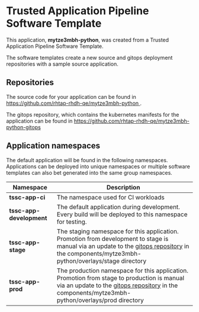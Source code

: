 # Trusted Application Pipeline Software Template

This application, **mytze3mbh-python**, was created from a Trusted Application Pipeline Software Template.

The software templates create a new source and gitops deployment repositories with a sample source application. 

## Repositories

The source code for your application can be found in [https://github.com/rhtap-rhdh-qe/mytze3mbh-python ](https://github.com/rhtap-rhdh-qe/mytze3mbh-python ).
 
The gitops repository, which contains the kubernetes manifests for the application can be found in 
[https://github.com/rhtap-rhdh-qe/mytze3mbh-python-gitops ](https://github.com/rhtap-rhdh-qe/mytze3mbh-python-gitops ) 

## Application namespaces 

The default application will be found in the following namespaces. Applications can be deployed into unique namespaces or multiple software templates can also bet generated into the same group namespaces.  

|  Namespace   |  Description   |  
| -------- | -------- |
| **tssc-app-ci** | The namespace used for CI workloads |
| **tssc-app-development** | The default application during development. Every build will be deployed to this namespace for testing. |
| **tssc-app-stage** | The staging namespace for this application. Promotion from development to stage is manual via an update to the [gitops repository](https://github.com/rhtap-rhdh-qe/mytze3mbh-python-gitops ) in the components/mytze3mbh-python/overlays/stage directory |
| **tssc-app-prod** | The production namespace for this application. Promotion from stage to production is manual via an update to the [gitops repository](https://github.com/rhtap-rhdh-qe/mytze3mbh-python-gitops ) in the components/mytze3mbh-python/overlays/prod directory |